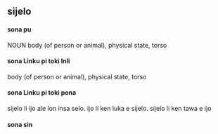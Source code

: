 ## sijelo

#### sona pu

NOUN body (of person or animal), physical state, torso

#### sona Linku pi toki Inli

body (of person or animal), physical state, torso

#### sona Linku pi toki pona

sijelo li ijo ale lon insa selo. ijo li ken luka e sijelo. sijelo li ken tawa e ijo

#### sona sin

